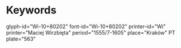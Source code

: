 # Keywords
glyph-id="Wi-10+80202"
font-id="Wi-10+80202"
printer-id="Wi"
printer="Maciej Wirzbięta"
period="1555/7-1605"
place="Kraków"
PT plate="563"
